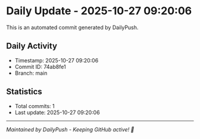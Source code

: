 # Daily Update - 2025-10-27 09:20:06

This is an automated commit generated by DailyPush.

## Daily Activity
- Timestamp: 2025-10-27 09:20:06
- Commit ID: 74ab8fe1
- Branch: main

## Statistics
- Total commits: 1
- Last update: 2025-10-27 09:20:06

---
*Maintained by DailyPush - Keeping GitHub active! 🚀*
